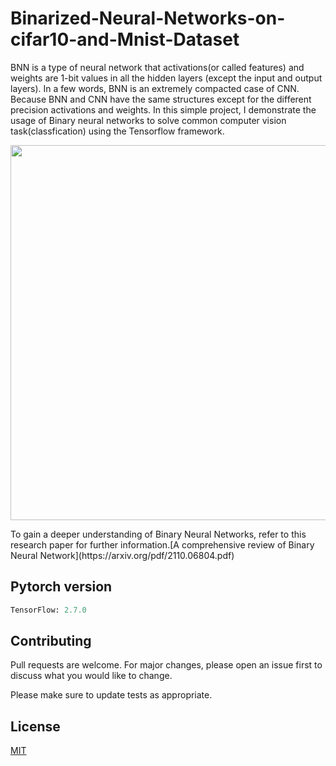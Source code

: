 # Binarized-Neural-Networks-on-cifar10-and-Mnist-Dataset
BNN is a type of neural network that activations(or called features) and weights are 1-bit values in all the hidden layers (except the input and output layers). In a few words, BNN is an extremely compacted case of CNN. Because BNN and CNN have the same structures except for the different precision activations and weights. In this simple project, I demonstrate the usage of Binary neural networks to solve common computer vision task(classfication) using the Tensorflow framework.
<p align="center">
    <img width="600" src="https://www.semanticscholar.org/paper/Binary-Neural-Networks%3A-A-Survey-Qin-Gong/bc3706d600729f1b9007c91052258c7c22864f69/figure/0">
</p>
To gain a deeper understanding of Binary Neural Networks, refer to this research paper for further information.[A comprehensive review of Binary Neural Network](https://arxiv.org/pdf/2110.06804.pdf)

## Pytorch version
```python
TensorFlow: 2.7.0
```

## Contributing
Pull requests are welcome. For major changes, please open an issue first to discuss what you would like to change.

Please make sure to update tests as appropriate.

## License
[MIT](https://choosealicense.com/licenses/mit/)
